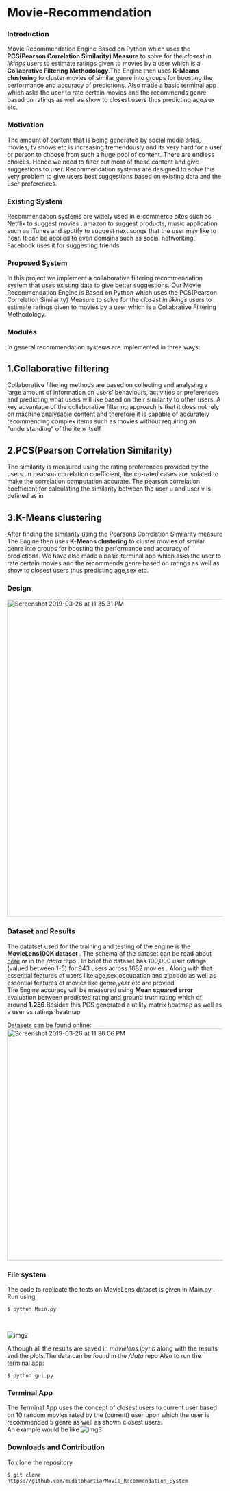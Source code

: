Movie-Recommendation
=============================
### Introduction 
Movie Recommendation Engine Based on Python which uses the __PCS(Pearson Correlation Similarity) Measure__ to solve for the *closest in likings* users to estimate ratings given to movies by a user which is a __Collabrative Filtering Methodology__.The Engine then uses __K-Means clustering__ to cluster movies of similar genre into groups for boosting the performance and accuracy of predictions. Also made a basic terminal app which asks the user to rate certain movies and the recommends genre based on ratings as well as show to closest users thus predicting age,sex etc. 

### Motivation
The amount of content that is being generated by social media sites, movies, tv shows etc is increasing tremendously and its very hard for a user or person to choose from such a huge pool of content. 
There are endless choices. Hence we need to filter out most of these content and give suggestions to user. 
Recommendation systems are designed to solve this very problem to give users best suggestions based on existing data and the user preferences. 

### Existing System

Recommendation systems are widely used in e-commerce sites such as Netflix to suggest movies , amazon to suggest products, music application such as iTunes and spotify to suggest next songs that the user may like to hear. It can be applied to even domains such as social networking. Facebook uses it for suggesting friends. 


### Proposed System

In this project we implement a collaborative filtering recommendation system that uses existing data to give better suggestions. 
Our Movie Recommendation Engine is Based on Python which uses the PCS(Pearson Correlation Similarity) Measure to solve for the *closest in likings* users to estimate ratings given to movies by a user which is a Collabrative Filtering Methodology.

### Modules

In general recommendation systems are implemented in three ways:
## 1.Collaborative filtering
Collaborative filtering methods are based on collecting and analysing a large amount of information on users’ behaviours, activities or preferences and predicting what users will like based on their similarity to other users. 
A key advantage of the collaborative filtering approach is that it does not rely on machine analysable content and therefore it is capable of accurately recommending complex items such as movies without requiring an "understanding" of the item itself

## 2.PCS(Pearson Correlation Similarity)

The similarity is measured using the rating preferences provided by the users. 
In pearson correlation coefficient, the co-rated cases are isolated to make the correlation computation accurate. The pearson correlation coefficient for calculating the similarity between the user u and user v is defined as in 

## 3.K-Means clustering
After finding the similarity using the Pearsons Correlation Similarity measure  
The Engine then uses __K-Means clustering__ to cluster movies of similar genre into groups for boosting the performance and accuracy of predictions.
We have also made a basic terminal app which asks the user to rate certain movies and the recommends genre based on ratings as well as show to closest users thus predicting age,sex etc. 
 
### Design

<img width="742" alt="Screenshot 2019-03-26 at 11 35 31 PM" src="https://user-images.githubusercontent.com/45623734/55022219-21567300-5020-11e9-9e39-597bc453fd35.png">


### Dataset and Results
The datatset used for the training and testing of the engine is the __MovieLens100K dataset__ . The schema of the dataset can be read about [here](http://files.grouplens.org/datasets/movielens/ml-100k-README.txt) or in the */data* repo . In brief the dataset has 100,000 user ratings (valued between 1-5) for 943 users across 1682 movies . Along with that essential features of users like age,sex,occupation and zipcode as well as essential features of movies like genre,year etc are provied.</br>
The Engine accuracy will be measured using __Mean squared error__ evaluation between predicted rating and ground truth rating which of around __1.256__.Besides this PCS generated a utility matrix heatmap as well as a user vs ratings heatmap </br>


Datasets can be found online:
</br>
<img width="541" alt="Screenshot 2019-03-26 at 11 36 06 PM" src="https://user-images.githubusercontent.com/45623734/55022123-f1a76b00-501f-11e9-911f-b34b8277c422.png">


### File system
The code to replicate the tests on MovieLens dataset is given in Main.py . Run using 

```
$ python Main.py
```
</br>

![img2](https://user-images.githubusercontent.com/45623734/55022364-6ed2e000-5020-11e9-9a98-e1c9e4149a67.png)

Although all the results are saved in *movielens.ipynb* along with the results and the plots.The data can be found in the */data* repo.Also to run the terminal app:
```
$ python gui.py
```
### Terminal App
The Terminal App uses the concept of closest users to current user based on 10 random movies rated by the (current) user upon which the user is recommended 5 genre as well as shown closest users.
</br>
An example would be like ![img3](https://user-images.githubusercontent.com/45623734/55021244-6d081d00-501e-11e9-84e3-3e35219406a0.png)

### Downloads and Contribution 
To clone the repository 
```
$ git clone https://github.com/muditbhartia/Movie_Recommendation_System
```


